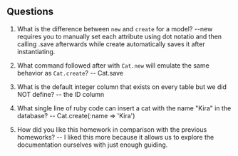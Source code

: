 ## Questions

1. What is the difference between `new` and `create` for a model? --new requires you to manually set each attribute using dot notatio and then calling .save afterwards while create automatically saves it after instantiating.

2. What command followed after with `Cat.new` will emulate the same behavior as `Cat.create`?  -- Cat.save

3. What is the default integer column that exists on every table but we did NOT define?  -- the ID column

4. What single line of ruby code can insert a cat with the name "Kira" in the database?
-- Cat.create(:name => 'Kira')

5. How did you like this homework in comparison with the previous homeworks?
-- I liked this more because it allows us to explore the documentation ourselves with just enough guiding.
